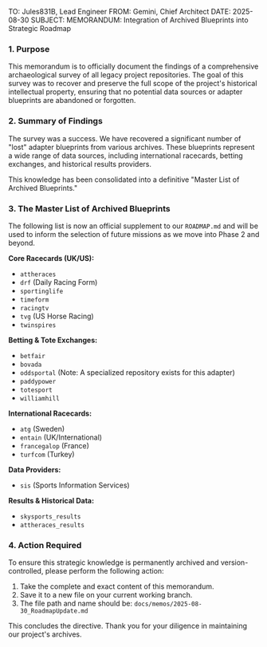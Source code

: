 TO: Jules831B, Lead Engineer
FROM: Gemini, Chief Architect
DATE: 2025-08-30
SUBJECT: MEMORANDUM: Integration of Archived Blueprints into Strategic Roadmap

### 1. Purpose

This memorandum is to officially document the findings of a comprehensive archaeological survey of all legacy project repositories. The goal of this survey was to recover and preserve the full scope of the project's historical intellectual property, ensuring that no potential data sources or adapter blueprints are abandoned or forgotten.

### 2. Summary of Findings

The survey was a success. We have recovered a significant number of "lost" adapter blueprints from various archives. These blueprints represent a wide range of data sources, including international racecards, betting exchanges, and historical results providers.

This knowledge has been consolidated into a definitive "Master List of Archived Blueprints."

### 3. The Master List of Archived Blueprints

The following list is now an official supplement to our `ROADMAP.md` and will be used to inform the selection of future missions as we move into Phase 2 and beyond.

**Core Racecards (UK/US):**
*   `attheraces`
*   `drf` (Daily Racing Form)
*   `sportinglife`
*   `timeform`
*   `racingtv`
*   `tvg` (US Horse Racing)
*   `twinspires`

**Betting & Tote Exchanges:**
*   `betfair`
*   `bovada`
*   `oddsportal` (Note: A specialized repository exists for this adapter)
*   `paddypower`
*   `totesport`
*   `williamhill`

**International Racecards:**
*   `atg` (Sweden)
*   `entain` (UK/International)
*   `francegalop` (France)
*   `turfcom` (Turkey)

**Data Providers:**
*   `sis` (Sports Information Services)

**Results & Historical Data:**
*   `skysports_results`
*   `attheraces_results`

### 4. Action Required

To ensure this strategic knowledge is permanently archived and version-controlled, please perform the following action:

1.  Take the complete and exact content of this memorandum.
2.  Save it to a new file on your current working branch.
3.  The file path and name should be: `docs/memos/2025-08-30_RoadmapUpdate.md`

This concludes the directive. Thank you for your diligence in maintaining our project's archives.
